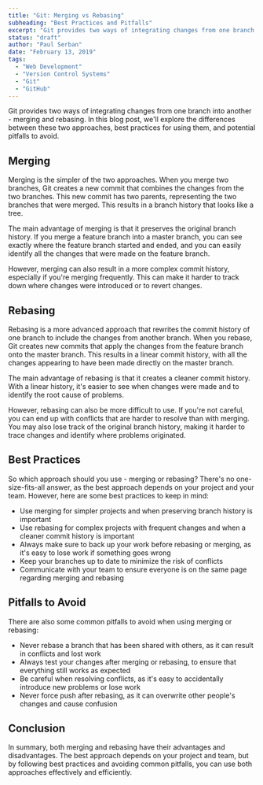 ```yaml
---
title: "Git: Merging vs Rebasing"
subheading: "Best Practices and Pitfalls"
excerpt: "Git provides two ways of integrating changes from one branch into another - merging and rebasing. In this blog post, we'll explore the differences between these two approaches, best practices for using them, and potential pitfalls to avoid."
status: "draft"
author: "Paul Serban"
date: "February 13, 2019"
tags:
  - "Web Development"
  - "Version Control Systems"
  - "Git"
  - "GitHub"
---
```


Git provides two ways of integrating changes from one branch into another - merging and rebasing. In this blog post, we'll explore the differences between these two approaches, best practices for using them, and potential pitfalls to avoid.

## Merging

Merging is the simpler of the two approaches. When you merge two branches, Git creates a new commit that combines the changes from the two branches. This new commit has two parents, representing the two branches that were merged. This results in a branch history that looks like a tree.

The main advantage of merging is that it preserves the original branch history. If you merge a feature branch into a master branch, you can see exactly where the feature branch started and ended, and you can easily identify all the changes that were made on the feature branch.

However, merging can also result in a more complex commit history, especially if you're merging frequently. This can make it harder to track down where changes were introduced or to revert changes.

## Rebasing

Rebasing is a more advanced approach that rewrites the commit history of one branch to include the changes from another branch. When you rebase, Git creates new commits that apply the changes from the feature branch onto the master branch. This results in a linear commit history, with all the changes appearing to have been made directly on the master branch.

The main advantage of rebasing is that it creates a cleaner commit history. With a linear history, it's easier to see when changes were made and to identify the root cause of problems.

However, rebasing can also be more difficult to use. If you're not careful, you can end up with conflicts that are harder to resolve than with merging. You may also lose track of the original branch history, making it harder to trace changes and identify where problems originated.

## Best Practices

So which approach should you use - merging or rebasing? There's no one-size-fits-all answer, as the best approach depends on your project and your team. However, here are some best practices to keep in mind:

- Use merging for simpler projects and when preserving branch history is important
- Use rebasing for complex projects with frequent changes and when a cleaner commit history is important
- Always make sure to back up your work before rebasing or merging, as it's easy to lose work if something goes wrong
- Keep your branches up to date to minimize the risk of conflicts
- Communicate with your team to ensure everyone is on the same page regarding merging and rebasing

## Pitfalls to Avoid

There are also some common pitfalls to avoid when using merging or rebasing:

- Never rebase a branch that has been shared with others, as it can result in conflicts and lost work
- Always test your changes after merging or rebasing, to ensure that everything still works as expected
- Be careful when resolving conflicts, as it's easy to accidentally introduce new problems or lose work
- Never force push after rebasing, as it can overwrite other people's changes and cause confusion

## Conclusion

In summary, both merging and rebasing have their advantages and disadvantages. The best approach depends on your project and team, but by following best practices and avoiding common pitfalls, you can use both approaches effectively and efficiently.
